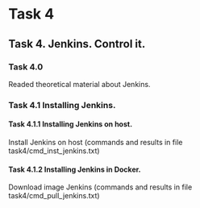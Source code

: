 # Task 4

## Task 4. Jenkins. Control it.

### Task 4.0

Readed theoretical material about Jenkins.

### Task 4.1 Installing Jenkins.
#### Task 4.1.1 Installing Jenkins on host.

Install Jenkins on host (commands and results in file task4/cmd_inst_jenkins.txt)

#### Task 4.1.2 Installing Jenkins in Docker.

Download image Jenkins (commands and results in file task4/cmd_pull_jenkins.txt)






